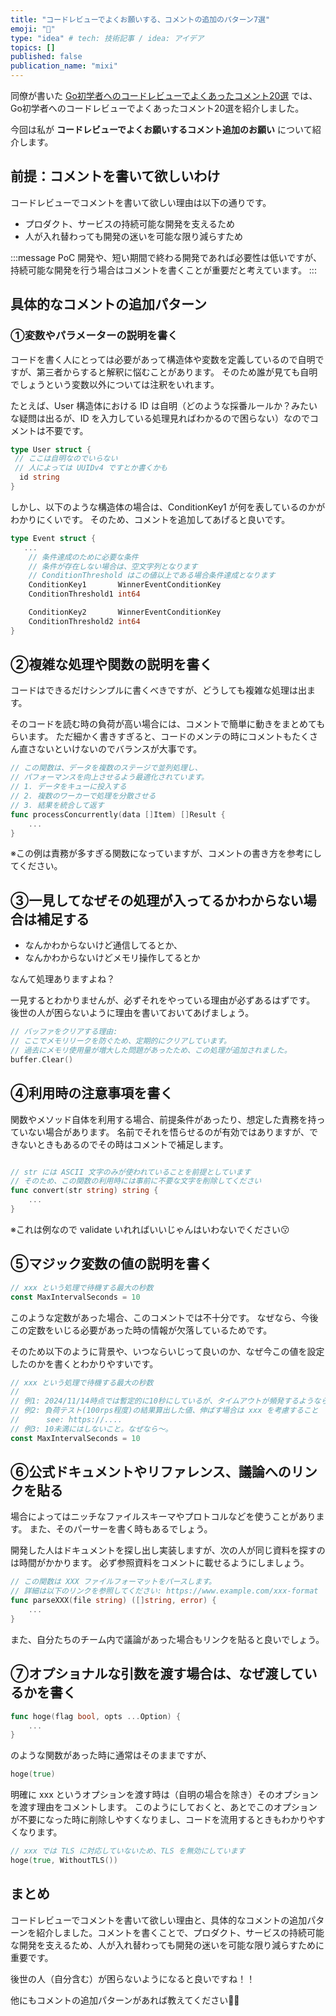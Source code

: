 ```yaml
---
title: "コードレビューでよくお願いする、コメントの追加のパターン7選"
emoji: "🔖"
type: "idea" # tech: 技術記事 / idea: アイデア
topics: []
published: false
publication_name: "mixi"
---
```


同僚が書いた [Go初学者へのコードレビューでよくあったコメント20選](https://zenn.dev/mixi/articles/f07be7f476e2f3) では、Go初学者へのコードレビューでよくあったコメント20選を紹介しました。

今回は私が **コードレビューでよくお願いするコメント追加のお願い** について紹介します。

## 前提：コメントを書いて欲しいわけ

コードレビューでコメントを書いて欲しい理由は以下の通りです。
- プロダクト、サービスの持続可能な開発を支えるため
- 人が入れ替わっても開発の迷いを可能な限り減らすため

:::message
PoC 開発や、短い期間で終わる開発であれば必要性は低いですが、持続可能な開発を行う場合はコメントを書くことが重要だと考えています。
:::

## 具体的なコメントの追加パターン

### ①変数やパラメーターの説明を書く

コードを書く人にとっては必要があって構造体や変数を定義しているので自明ですが、第三者からすると解釈に悩むことがあります。
そのため誰が見ても自明でしょうという変数以外については注釈をいれます。

たとえば、User 構造体における ID は自明（どのような採番ルールか？みたいな疑問は出るが、ID を入力している処理見ればわかるので困らない）なのでコメントは不要です。

```go
type User struct {
 // ここは自明なのでいらない
 // 人によっては UUIDv4 ですとか書くかも
  id string
}
```

しかし、以下のような構造体の場合は、ConditionKey1 が何を表しているのかがわかりにくいです。
そのため、コメントを追加してあげると良いです。

```go
type Event struct {
   ...
	// 条件達成のために必要な条件
	// 条件が存在しない場合は、空文字列となります
	// ConditionThreshold はこの値以上である場合条件達成となります
	ConditionKey1       WinnerEventConditionKey
	ConditionThreshold1 int64                  

	ConditionKey2       WinnerEventConditionKey
	ConditionThreshold2 int64                  
}
```

## ②複雑な処理や関数の説明を書く

コードはできるだけシンプルに書くべきですが、どうしても複雑な処理は出ます。

そのコードを読む時の負荷が高い場合には、コメントで簡単に動きをまとめてもらいます。
ただ細かく書きすぎると、コードのメンテの時にコメントもたくさん直さないといけないのでバランスが大事です。

```go
// この関数は、データを複数のステージで並列処理し、
// パフォーマンスを向上させるよう最適化されています。
// 1. データをキューに投入する
// 2. 複数のワーカーで処理を分散させる
// 3. 結果を統合して返す
func processConcurrently(data []Item) []Result {
    ...
}
```

※この例は責務が多すぎる関数になっていますが、コメントの書き方を参考にしてください。

## ③一見してなぜその処理が入ってるかわからない場合は補足する

- なんかわからないけど通信してるとか、
- なんかわからないけどメモリ操作してるとか 

なんて処理ありますよね？

一見するとわかりませんが、必ずそれをやっている理由が必ずあるはずです。
後世の人が困らないように理由を書いておいてあげましょう。

```go
// バッファをクリアする理由:
// ここでメモリリークを防ぐため、定期的にクリアしています。
// 過去にメモリ使用量が増大した問題があったため、この処理が追加されました。
buffer.Clear()
```

## ④利用時の注意事項を書く

関数やメソッド自体を利用する場合、前提条件があったり、想定した責務を持っていない場合があります。
名前でそれを悟らせるのが有効ではありますが、できないときもあるのでその時はコメントで補足します。

```go

// str には ASCII 文字のみが使われていることを前提としています
// そのため、この関数の利用時には事前に不要な文字を削除してください
func convert(str string) string {
    ...
}
```

※これは例なので validate いれればいいじゃんはいわないでください😗

## ⑤マジック変数の値の説明を書く

```go
// xxx という処理で待機する最大の秒数
const MaxIntervalSeconds = 10
```

このような定数があった場合、このコメントでは不十分です。
なぜなら、今後この定数をいじる必要があった時の情報が欠落しているためです。

そのため以下のように背景や、いつならいじって良いのか、なぜ今この値を設定したのかを書くとわかりやすいです。
```go
// xxx という処理で待機する最大の秒数
//
// 例1: 2024/11/14時点では暫定的に10秒にしているが、タイムアウトが頻発するようなら伸ばすこと
// 例2: 負荷テスト(100rps程度)の結果算出した値、伸ばす場合は xxx を考慮すること
//      see: https://....
// 例3: 10未満にはしないこと。なぜなら〜。
const MaxIntervalSeconds = 10
```

## ⑥公式ドキュメントやリファレンス、議論へのリンクを貼る

場合によってはニッチなファイルスキーマやプロトコルなどを使うことがあります。
また、そのパーサーを書く時もあるでしょう。

開発した人はドキュメントを探し出し実装しますが、次の人が同じ資料を探すのは時間がかかります。
必ず参照資料をコメントに載せるようにしましょう。

```go
// この関数は XXX ファイルフォーマットをパースします。
// 詳細は以下のリンクを参照してください: https://www.example.com/xxx-format
func parseXXX(file string) ([]string, error) {
    ...
}
```

また、自分たちのチーム内で議論があった場合もリンクを貼ると良いでしょう。

## ⑦オプショナルな引数を渡す場合は、なぜ渡しているかを書く

```go
func hoge(flag bool, opts ...Option) {
    ...
}
```

のような関数があった時に通常はそのままですが、
```go
hoge(true)
``` 

明確に xxx というオプションを渡す時は（自明の場合を除き）そのオプションを渡す理由をコメントします。
このようにしておくと、あとでこのオプションが不要になった時に削除しやすくなりまし、コードを流用するときもわかりやすくなります。

```go
// xxx では TLS に対応していないため、TLS を無効にしています
hoge(true, WithoutTLS())
```

## まとめ

コードレビューでコメントを書いて欲しい理由と、具体的なコメントの追加パターンを紹介しました。コメントを書くことで、プロダクト、サービスの持続可能な開発を支えるため、人が入れ替わっても開発の迷いを可能な限り減らすために重要です。

後世の人（自分含む）が困らないようになると良いですね！！

他にもコメントの追加パターンがあれば教えてください🙇‍♂️
